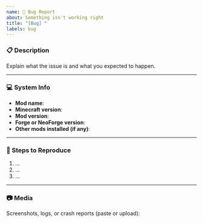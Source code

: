 ```yaml
---
name: 🐞 Bug Report
about: Something isn't working right
title: "[Bug] "
labels: bug
---
```


### 📋 Description  
Explain what the issue is and what you expected to happen.

---

### 💻 System Info
- **Mod name**:  
- **Minecraft version**:  
- **Mod version**:  
- **Forge or NeoForge version**:  
- **Other mods installed (if any)**:

---

### 🔁 Steps to Reproduce
1. ...
2. ...
3. ...

---

### 📷 Media  
Screenshots, logs, or crash reports (paste or upload):
